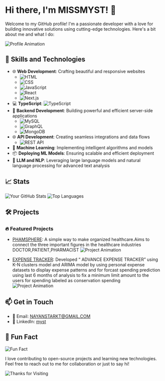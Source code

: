 # Hi there, I'm MISSMYST! 👋

Welcome to my GitHub profile! I'm a passionate developer with a love for building innovative solutions using cutting-edge technologies. Here's a bit about me and what I do:

![Profile Animation](https://media.giphy.com/media/13HgwGsXF0aiGY/giphy.gif)

## 🚀 Skills and Technologies

- 🌐 **Web Development**: Crafting beautiful and responsive websites
  - ![HTML](https://img.shields.io/badge/-HTML-E34F26?style=flat-square&logo=html5&logoColor=white)
  - ![CSS](https://img.shields.io/badge/-CSS-1572B6?style=flat-square&logo=css3&logoColor=white)
  - ![JavaScript](https://img.shields.io/badge/-JavaScript-F7DF1E?style=flat-square&logo=javascript&logoColor=black)
  - ![React](https://img.shields.io/badge/-React-61DAFB?style=flat-square&logo=react&logoColor=white)
  - ![Next.js](https://img.shields.io/badge/-Next.js-000000?style=flat-square&logo=next.js&logoColor=white)
- 💻 **TypeScript**: ![TypeScript](https://img.shields.io/badge/-TypeScript-007ACC?style=flat-square&logo=typescript&logoColor=white)
- 🔧 **Backend Development**: Building powerful and efficient server-side applications
  - ![MySQL](https://img.shields.io/badge/-MySQL-4479A1?style=flat-square&logo=mysql&logoColor=white)
  - ![GraphQL](https://img.shields.io/badge/-GraphQL-E10098?style=flat-square&logo=graphql&logoColor=white)
  - ![MongoDB](https://img.shields.io/badge/-MongoDB-47A248?style=flat-square&logo=mongodb&logoColor=white)
- 🌐 **API Development**: Creating seamless integrations and data flows   
  - ![REST API](https://img.shields.io/badge/-REST%20API-FF5733?style=flat-square&logo=api&logoColor=white)
- 🤖 **Machine Learning**: Implementing intelligent algorithms and models
- 📦 **Deploying ML Models**: Ensuring scalable and efficient deployment
- 🧠 **LLM and NLP**: Leveraging large language models and natural language processing for advanced text analysis
## 📈 Stats

![Your GitHub Stats](https://github-readme-stats.vercel.app/api?username=mismyst&show_icons=true&theme=radical)
![Top Languages](https://github-readme-stats.vercel.app/api/top-langs/?username=mismyst&layout=compact&theme=radical)

## 🛠️ Projects

### 🔥 Featured Projects

- [PHAMSPHERE](https://github.com/mismyst/phamsphere-): A simple way to make organized healthcare.Aims to connect the three important figures in the healthcare industries DOCTOR,PATIENT,PHARMACIST
  ![Project Animation](https://media.giphy.com/media/xT9IgzoKnwFNmISR8I/giphy.gif)

- [EXPENSE TRACKER](https://github.com/yourusername/anotherproject): 
Developed “ ADVANCE EXPENSE TRACKER” using K-N clusters model and ARIMA model by using
personal expense datasets to display expense patterns and for forcast spending prediction using last 6
months of analysis to fix a minimum limit amount to the users for spending labeled as conservation
spending
  ![Project Animation](https://media.giphy.com/media/26n6WywJyh39n1pBu/giphy.gif)

## 📫 Get in Touch

- 📧 Email: [NAYANSTARKT@GMAIL.COM](nayanstarkt@gmail.com)
- 💼 LinkedIn: [myst](https://www.linkedin.com/in/nayantra-ramakrishnan-b5b8ba284/)

## 🎉 Fun Fact

![Fun Fact](https://media.giphy.com/media/l4FGuhL4U2WyjdkaY/giphy.gif)

I love contributing to open-source projects and learning new technologies. Feel free to reach out to me for collaboration or just to say hi!

![Thanks for Visiting](https://media.giphy.com/media/3o7TKtnuHOHHUjR38Y/giphy.gif)
